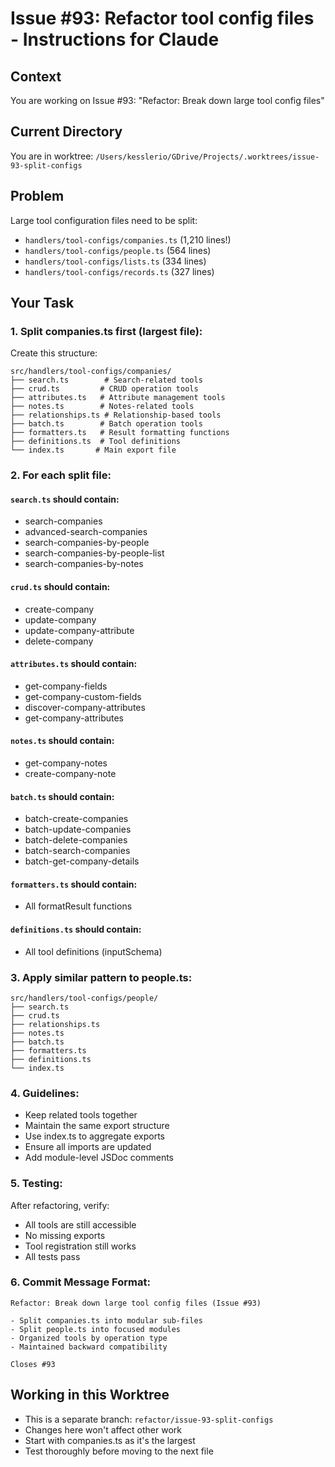 # Issue #93: Refactor tool config files - Instructions for Claude

## Context
You are working on Issue #93: "Refactor: Break down large tool config files"

## Current Directory
You are in worktree: `/Users/kesslerio/GDrive/Projects/.worktrees/issue-93-split-configs`

## Problem
Large tool configuration files need to be split:
- `handlers/tool-configs/companies.ts` (1,210 lines!)
- `handlers/tool-configs/people.ts` (564 lines)
- `handlers/tool-configs/lists.ts` (334 lines)
- `handlers/tool-configs/records.ts` (327 lines)

## Your Task

### 1. Split companies.ts first (largest file):
Create this structure:
```
src/handlers/tool-configs/companies/
├── search.ts        # Search-related tools
├── crud.ts         # CRUD operation tools
├── attributes.ts   # Attribute management tools
├── notes.ts        # Notes-related tools
├── relationships.ts # Relationship-based tools
├── batch.ts        # Batch operation tools
├── formatters.ts   # Result formatting functions
├── definitions.ts  # Tool definitions
└── index.ts       # Main export file
```

### 2. For each split file:

#### `search.ts` should contain:
- search-companies
- advanced-search-companies
- search-companies-by-people
- search-companies-by-people-list
- search-companies-by-notes

#### `crud.ts` should contain:
- create-company
- update-company
- update-company-attribute
- delete-company

#### `attributes.ts` should contain:
- get-company-fields
- get-company-custom-fields
- discover-company-attributes
- get-company-attributes

#### `notes.ts` should contain:
- get-company-notes
- create-company-note

#### `batch.ts` should contain:
- batch-create-companies
- batch-update-companies
- batch-delete-companies
- batch-search-companies
- batch-get-company-details

#### `formatters.ts` should contain:
- All formatResult functions

#### `definitions.ts` should contain:
- All tool definitions (inputSchema)

### 3. Apply similar pattern to people.ts:
```
src/handlers/tool-configs/people/
├── search.ts
├── crud.ts
├── relationships.ts
├── notes.ts
├── batch.ts
├── formatters.ts
├── definitions.ts
└── index.ts
```

### 4. Guidelines:
- Keep related tools together
- Maintain the same export structure
- Use index.ts to aggregate exports
- Ensure all imports are updated
- Add module-level JSDoc comments

### 5. Testing:
After refactoring, verify:
- All tools are still accessible
- No missing exports
- Tool registration still works
- All tests pass

### 6. Commit Message Format:
```
Refactor: Break down large tool config files (Issue #93)

- Split companies.ts into modular sub-files
- Split people.ts into focused modules
- Organized tools by operation type
- Maintained backward compatibility

Closes #93
```

## Working in this Worktree
- This is a separate branch: `refactor/issue-93-split-configs`
- Changes here won't affect other work
- Start with companies.ts as it's the largest
- Test thoroughly before moving to the next file